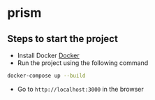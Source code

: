 # prism

Steps to start the project
---
- Install Docker [Docker](https://docs.docker.com/get-docker/)
- Run the project using the following command
```sh
docker-compose up --build
```
- Go to `http://localhost:3000` in the browser
